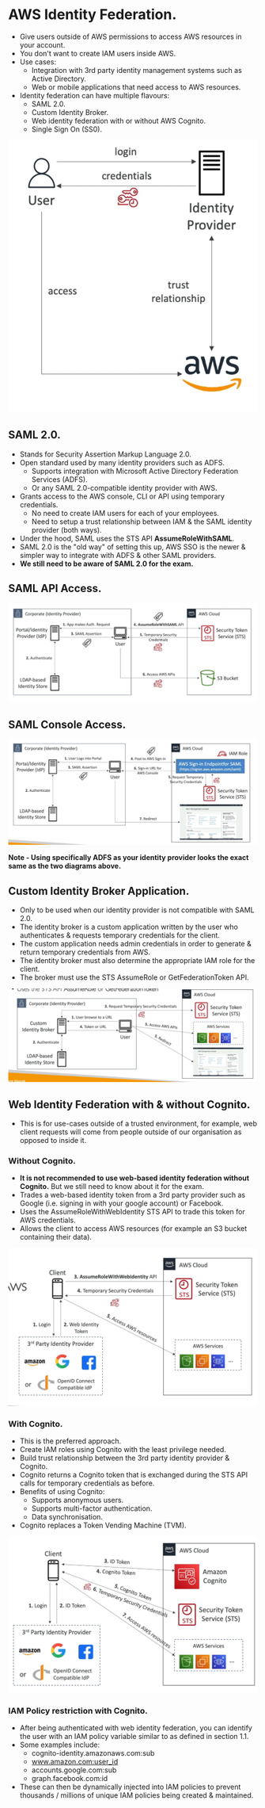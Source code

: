 # **AWS Identity Federation.**

* Give users outside of AWS permissions to access AWS resources in your account.
* You don't want to create IAM users inside AWS.
* Use cases:
    * Integration with 3rd party identity management systems such as Active Directory.
    * Web or mobile applications that need access to AWS resources.
* Identity federation can have multiple flavours:
    * SAML 2.0.
    * Custom Identity Broker.
    * Web identity federation with or without AWS Cognito.
    * Single Sign On (SS0).

<img src='./images/HLIdentityFederation.png'>

## **SAML 2.0.**

* Stands for Security Assertion Markup Language 2.0.
* Open standard used by many identity providers such as ADFS.
    * Supports integration with Microsoft Active Directory Federation Services (ADFS).
    * Or any SAML 2.0-compatible identity provider with AWS.
* Grants access to the AWS console, CLI or API using temporary credentials.
    * No need to create IAM users for each of your employees.
    * Need to setup a trust relationship between IAM & the SAML identity provider (both ways).
* Under the hood, SAML uses the STS API **AssumeRoleWithSAML**.
* SAML 2.0 is the "old way" of setting this up, AWS SSO is the newer & simpler way to integrate with ADFS & other SAML providers.
* **We still need to be aware of SAML 2.0 for the exam.**

## **SAML API Access.**

<img src='./images/SAMLAPIAccess.png'>

## **SAML Console Access.**

<img src='./images/SAMLConsoleAccess.png'>

<br>

**Note - Using specifically ADFS as your identity provider looks the exact same as the two diagrams above.**

## **Custom Identity Broker Application.**

* Only to be used when our identity provider is not compatible with SAML 2.0.
* The identity broker is a custom application written by the user who authenticates & requests temporary credentials for the client.
* The custom application needs admin credentials in order to generate & return temporary credentials from AWS.
* The identity broker must also determine the appropriate IAM role for the client.
* The broker must use the STS AssumeRole or GetFederationToken API.

<img src='./images/CustomIdentityBroker.png'>

## **Web Identity Federation with & without Cognito.**

* This is for use-cases outside of a trusted environment, for example, web client requests will come from people outside of our organisation as opposed to inside it.

### **Without Cognito.**

* **It is not recommended to use web-based identity federation without Cognito.** But we still need to know about it for the exam.
* Trades a web-based identity token from a 3rd party provider such as Google (i.e. signing in with your google account) or Facebook.
* Uses the AssumeRoleWithWebIdentity STS API to trade this token for AWS credentials.
* Allows the client to access AWS resources (for example an S3 bucket containing their data).

<img src='./images/WebFederationWithoutCognito.png'>

### **With Cognito.**

* This is the preferred approach.
* Create IAM roles using Cognito with the least privilege needed.
* Build trust relationship between the 3rd party identity provider & Cognito.
* Cognito returns a Cognito token that is exchanged during the STS API calls for temporary credentials as before.
* Benefits of using Cognito:
    * Supports anonymous users.
    * Supports multi-factor authentication.
    * Data synchronisation.
* Cognito replaces a Token Vending Machine (TVM).

<img src='./images/WebFederationWithCognito.png'>

### **IAM Policy restriction with Cognito.**

* After being authenticated with web identity federation, you can identify the user with an IAM policy variable similar to as defined in section 1.1.
* Some examples include:
    * cognito-identity.amazonaws.com:sub
    * www.amazon.com:user_id
    * accounts.google.com:sub
    * graph.facebook.com:id
* These can then be dynamically injected into IAM policies to prevent thousands / millions of unique IAM policies being created & maintained.
